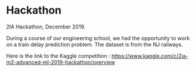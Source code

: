 # Hackathon
2IA Hackathon, December 2019.

During a course of our engineering school, we had the opportunity to work on a train delay prediction problem. 
The dataset is from the NJ railways.

Here is the link to the Kaggle competition : https://www.kaggle.com/c/2ia-m2-advanced-ml-2019-hackathon/overview 
